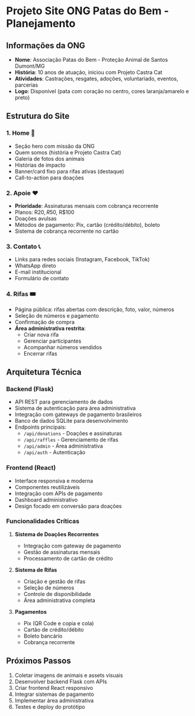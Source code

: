 # Projeto Site ONG Patas do Bem - Planejamento

## Informações da ONG
- **Nome**: Associação Patas do Bem - Proteção Animal de Santos Dumont/MG
- **História**: 10 anos de atuação, iniciou com Projeto Castra Cat
- **Atividades**: Castrações, resgates, adoções, voluntariado, eventos, parcerias
- **Logo**: Disponível (pata com coração no centro, cores laranja/amarelo e preto)

## Estrutura do Site

### 1. Home 🐾
- Seção hero com missão da ONG
- Quem somos (história e Projeto Castra Cat)
- Galeria de fotos dos animais
- Histórias de impacto
- Banner/card fixo para rifas ativas (destaque)
- Call-to-action para doações

### 2. Apoie ❤️
- **Prioridade**: Assinaturas mensais com cobrança recorrente
- Planos: R$20, R$50, R$100
- Doações avulsas
- Métodos de pagamento: Pix, cartão (crédito/débito), boleto
- Sistema de cobrança recorrente no cartão

### 3. Contato 📞
- Links para redes sociais (Instagram, Facebook, TikTok)
- WhatsApp direto
- E-mail institucional
- Formulário de contato

### 4. Rifas 🎟️
- Página pública: rifas abertas com descrição, foto, valor, números
- Seleção de números e pagamento
- Confirmação de compra
- **Área administrativa restrita**:
  - Criar nova rifa
  - Gerenciar participantes
  - Acompanhar números vendidos
  - Encerrar rifas

## Arquitetura Técnica

### Backend (Flask)
- API REST para gerenciamento de dados
- Sistema de autenticação para área administrativa
- Integração com gateways de pagamento brasileiros
- Banco de dados SQLite para desenvolvimento
- Endpoints principais:
  - `/api/donations` - Doações e assinaturas
  - `/api/raffles` - Gerenciamento de rifas
  - `/api/admin` - Área administrativa
  - `/api/auth` - Autenticação

### Frontend (React)
- Interface responsiva e moderna
- Componentes reutilizáveis
- Integração com APIs de pagamento
- Dashboard administrativo
- Design focado em conversão para doações

### Funcionalidades Críticas
1. **Sistema de Doações Recorrentes**
   - Integração com gateway de pagamento
   - Gestão de assinaturas mensais
   - Processamento de cartão de crédito

2. **Sistema de Rifas**
   - Criação e gestão de rifas
   - Seleção de números
   - Controle de disponibilidade
   - Área administrativa completa

3. **Pagamentos**
   - Pix (QR Code e copia e cola)
   - Cartão de crédito/débito
   - Boleto bancário
   - Cobrança recorrente

## Próximos Passos
1. Coletar imagens de animais e assets visuais
2. Desenvolver backend Flask com APIs
3. Criar frontend React responsivo
4. Integrar sistemas de pagamento
5. Implementar área administrativa
6. Testes e deploy do protótipo

